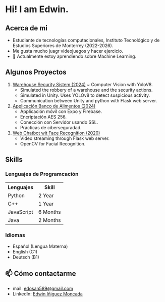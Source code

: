 # Hi! I am Edwin.

## Acerca de mi
- Estudiante de tecnologías computacionales, Instituto Tecnológico y de Estudios Superiores de Monterrey (2022-2026).
- Me gusta mucho juagr videojuegos y hacer ejercicio.
- 🌱 Actualmente estoy aprendiendo sobre Machine Learning.

## Algunos Proyectos
1. [Warehouse Security Sistem (2024)](https://github.com/EdwinIniguez/Warehouse-Security-Simulation) ~ Computer Vision with YoloV8.
   - Simulated the robbery of a warehouse and the security actions.
   - Simulated in Unity. Uses YOLOv8 to detect suspicious activity.
   - Communication between Unity and python with Flask web server.
2. [Applicación Banco de Alimentos (2024)](https://github.com/LuzPaty02/BancoAlimentos/tree/ewin)
   - Applicación móvil con Expo y Firebase.
   - Encriptación AES 256.
   - Conección con Servidor usando SSL.
   - Prácticas de ciberseguradad.
3. [Web Chatbot wit Face Recognition (2020)](https://github.com/EdwinIniguez/WebPrograms)
   - Video streaming through Flask web server.
   - OpenCV for Facial Recognition.

## Skills
### Lenguajes de Programcación
<table>
    <tr>
      <th>
        Lenguajes
      </th>
      <th>
        Skill
      </th>
    </tr>
    <tr>
        <td>Python</td>
        <td>2 Year</td>
    </tr>
    <tr>
        <td>C++</td>
        <td> 1 Year </td>
    </tr>
    <tr>
      <td> JavaScript </td>
      <td>6 Months</td>
    </tr>
    <tr>
        <td>Java</td>
        <td>2 Months</td>
    </tr>
</table>

### Idiomas
- Español (Lengua Materna)
- English (C1)
- Deutsch (B1)
## 📫 Cómo contactarme
- mail: [edosan589@gmail.com](edosan589@gmail.com)
- LinkedIn: [Edwin Iñiguez Moncada](www.linkedin.com/in/edwin-iniguez-moncada)
